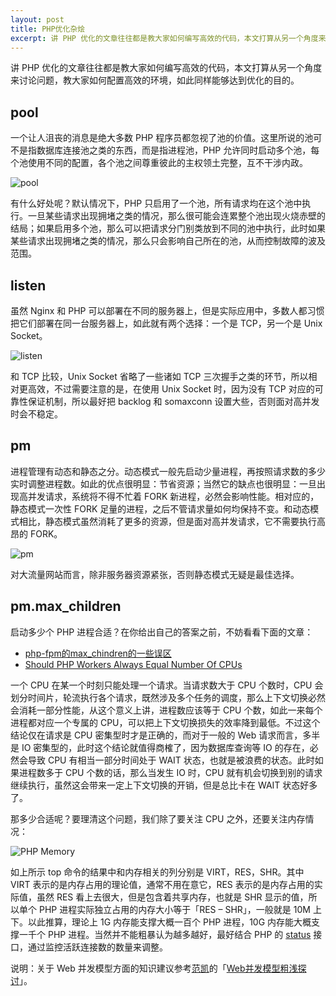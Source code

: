 ```yaml
---
layout: post
title: PHP优化杂烩
excerpt: 讲 PHP 优化的文章往往都是教大家如何编写高效的代码，本文打算从另一个角度来讨论问题，教大家如何配置高效的环境，如此同样能够达到优化的目的。
---
```

讲 PHP 优化的文章往往都是教大家如何编写高效的代码，本文打算从另一个角度来讨论问题，教大家如何配置高效的环境，如此同样能够达到优化的目的。

## pool

一个让人沮丧的消息是绝大多数 PHP 程序员都忽视了池的价值。这里所说的池可不是指数据库连接池之类的东西，而是指进程池，PHP 允许同时启动多个池，每个池使用不同的配置，各个池之间尊重彼此的主权领土完整，互不干涉内政。

![pool](http://huoding.com/wp-content/uploads/2014/12/pool.png)

有什么好处呢？默认情况下，PHP 只启用了一个池，所有请求均在这个池中执行。一旦某些请求出现拥堵之类的情况，那么很可能会连累整个池出现火烧赤壁的结局；如果启用多个池，那么可以把请求分门别类放到不同的池中执行，此时如果某些请求出现拥堵之类的情况，那么只会影响自己所在的池，从而控制故障的波及范围。

## listen

虽然 Nginx 和 PHP 可以部署在不同的服务器上，但是实际应用中，多数人都习惯把它们部署在同一台服务器上，如此就有两个选择：一个是 TCP，另一个是 Unix Socket。

![listen](http://huoding.com/wp-content/uploads/2014/12/listen.jpg)

和 TCP 比较，Unix Socket 省略了一些诸如 TCP 三次握手之类的环节，所以相对更高效，不过需要注意的是，在使用 Unix Socket 时，因为没有 TCP 对应的可靠性保证机制，所以最好把 backlog 和 somaxconn 设置大些，否则面对高并发时会不稳定。

## pm

进程管理有动态和静态之分。动态模式一般先启动少量进程，再按照请求数的多少实时调整进程数。如此的优点很明显：节省资源；当然它的缺点也很明显：一旦出现高并发请求，系统将不得不忙着 FORK 新进程，必然会影响性能。相对应的，静态模式一次性 FORK 足量的进程，之后不管请求量如何均保持不变。和动态模式相比，静态模式虽然消耗了更多的资源，但是面对高并发请求，它不需要执行高昂的 FORK。

![pm](http://huoding.com/wp-content/uploads/2014/12/pm.png)

对大流量网站而言，除非服务器资源紧张，否则静态模式无疑是最佳选择。

## pm.max_children

启动多少个 PHP 进程合适？在你给出自己的答案之前，不妨看看下面的文章：

*   [php-fpm的max_chindren的一些误区](http://www.guangla.com/post/2014-03-14/40061238121)
*   [Should PHP Workers Always Equal Number Of CPUs](http://forum.nginx.org/read.php?3,222702)

一个 CPU 在某一个时刻只能处理一个请求。当请求数大于 CPU 个数时，CPU 会划分时间片，轮流执行各个请求，既然涉及多个任务的调度，那么上下文切换必然会消耗一部分性能，从这个意义上讲，进程数应该等于 CPU 个数，如此一来每个进程都对应一个专属的 CPU，可以把上下文切换损失的效率降到最低。不过这个结论仅在请求是&nbsp;CPU&nbsp;密集型时才是正确的，而对于一般的 Web 请求而言，多半是 IO 密集型的，此时这个结论就值得商榷了，因为数据库查询等 IO 的存在，必然会导致 CPU 有相当一部分时间处于 WAIT 状态，也就是被浪费的状态。此时如果进程数多于 CPU 个数的话，那么当发生 IO 时，CPU 就有机会切换到别的请求继续执行，虽然这会带来一定上下文切换的开销，但是总比卡在 WAIT 状态好多了。

那多少合适呢？要理清这个问题，我们除了要关注 CPU 之外，还要关注内存情况：

![PHP Memory](http://huoding.com/wp-content/uploads/2014/12/php_memory.png)

如上所示 top 命令的结果中和内存相关的列分别是 VIRT，RES，SHR。其中 VIRT 表示的是内存占用的理论值，通常不用在意它，RES 表示的是内存占用的实际值，虽然 RES 看上去很大，但是包含着共享内存，也就是 SHR 显示的值，所以单个 PHP 进程实际独立占用的内存大小等于「RES – SHR」，一般就是&nbsp;10M&nbsp;上下。以此推算，理论上 1G 内存能支撑大概一百个 PHP 进程，10G 内存能大概支撑一千个 PHP 进程。当然并不能粗暴认为越多越好，最好结合 PHP 的 [status](http://php.net/manual/en/install.fpm.configuration.php#pm.status-path) 接口，通过监控活跃连接数的数量来调整。

说明：关于 Web 并发模型方面的知识建议参考[范凯](http://robbinfan.com/)的「[Web并发模型粗浅探讨](http://robbin.iteye.com/blog/1744725)」。

